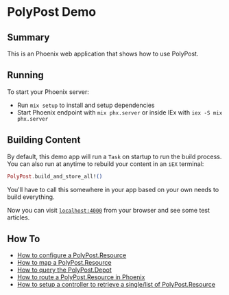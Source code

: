 # PolyPost Demo

## Summary

This is an Phoenix web application that shows how to use PolyPost.

## Running

To start your Phoenix server:

  * Run `mix setup` to install and setup dependencies
  * Start Phoenix endpoint with `mix phx.server` or inside IEx with `iex -S mix phx.server`

## Building Content

By default, this demo app will run a `Task` on startup to run the
build process. You can also run at anytime to rebuild your content in
an `iEX` terminal:

```elixir
PolyPost.build_and_store_all!()
```

You'll have to call this somewhere in your app based on your own needs
to build everything.

Now you can visit [`localhost:4000`](http://localhost:4000) from your browser and see some test articles.

## How To

- [How to configure a PolyPost.Resource](https://github.com/totemic-tools/poly_post_demo/blob/main/config/dev.exs#L84)
- [How to map a PolyPost.Resource](https://github.com/totemic-tools/poly_post_demo/blob/main/lib/demo/article.ex)
- [How to query the PolyPost.Depot](https://github.com/totemic-tools/poly_post_demo/blob/main/lib/demo/query.ex)
- [How to route a PolyPost.Resource in Phoenix](https://github.com/totemic-tools/poly_post_demo/blob/main/lib/demo_web/router.ex)
- [How to setup a controller to retrieve a single/list of PolyPost.Resource](https://github.com/totemic-tools/poly_post_demo/blob/main/lib/demo_web/controllers/articles_controller.ex)
